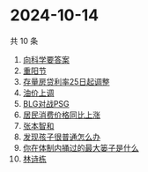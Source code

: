 # 2024-10-14

共 10 条

<!-- BEGIN ZHIHUSEARCH -->
<!-- 最后更新时间 Mon Oct 14 2024 08:54:32 GMT+0800 (China Standard Time) -->
1. [向科学要答案](https://www.zhihu.com/search?q=向科学要答案)
1. [重阳节](https://www.zhihu.com/search?q=重阳节)
1. [存量房贷利率25日起调整](https://www.zhihu.com/search?q=存量房贷利率25日起调整)
1. [油价上调](https://www.zhihu.com/search?q=油价上调)
1. [BLG对战PSG](https://www.zhihu.com/search?q=BLG对战PSG)
1. [居民消费价格同比上涨](https://www.zhihu.com/search?q=居民消费价格同比上涨)
1. [张本智和](https://www.zhihu.com/search?q=张本智和)
1. [发现孩子很普通怎么办](https://www.zhihu.com/search?q=发现孩子很普通怎么办)
1. [你在体制内捅过的最大篓子是什么](https://www.zhihu.com/search?q=你在体制内捅过的最大篓子是什么)
1. [林诗栋](https://www.zhihu.com/search?q=林诗栋)
<!-- END ZHIHUSEARCH -->
